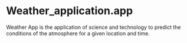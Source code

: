 # Weather_application.app
Weather App is the application of science and technology to predict the conditions of the atmosphere for a given location and time.
